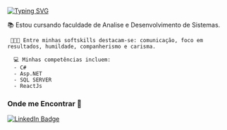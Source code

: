 [![Typing SVG](https://readme-typing-svg.herokuapp.com/?color=F73BE0&size=35&center=true&vCenter=true&width=1000&lines=Olá,+Meu+Nome+é+Micael+Oliveira;+:%29)](https://git.io/typing-svg)

  <p>  
     📚 Estou cursando faculdade de Analise e Desenvolvimento de Sistemas.
      
     👩🏾‍🎓 Entre minhas softskills destacam-se: comunicação, foco em resultados, humildade, companherismo e carisma.
    
  </p>

  <p>
    
      💻 Minhas competências incluem:
      - C#
      - Asp.NET
      - SQL SERVER
      - ReactJs    
  </p>
  
### Onde me Encontrar 📌
[![LinkedIn Badge](https://img.shields.io/badge/-MicaelOliveira-6495ED?style=flat-square&labelColor=6495ED&logo=linkedin&logoColor=white&link=https://www.linkedin.com/in/MicaelOliveira)](https://www.linkedin.com/in/micaeloliveira-ms)









